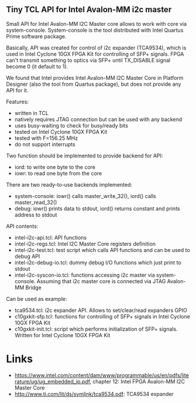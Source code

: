 Tiny TCL API for Intel Avalon-MM i2c master
-------------------------------------------

Small API for Intel Avalon-MM I2C Master core allows to work with core via
system-console. System-console is the tool distributed with Intel Quartus Prime
software package.

Basically, API was created for control of i2c expander (TCA9534), which is used
in Intel Cyclone 10GX FPGA Kit for controlling of SFP+ signals. FPGA can't
transmit something to optics via SFP+ until TX_DISABLE signal become 0 (it
default to 1).

We found that Intel provides Intel Avalon-MM I2C Master Core in Platform
Designer (also the tool from Quartus package), but does not provide any API for
it.

Features:

  * written in TCL
  * natively requires JTAG connection but can be used with any backend
  * uses busy-waiting to check for busy/ready bits
  * tested on Intel Cyclone 10GX FPGA Kit
  * tested with F=156.25 MHz
  * do not support interrupts 

Two function should be implemented to provide backend for API:

  * iord: to write one byte to the core
  * iowr: to read one byte from the core

There are two ready-to-use backends implemented:

  * system-console: iowr() calls master_write_32(), iord() calls
                    master_read_32()
  * debug: iowr() prints data to stdout, iord() returns constant and prints
           address to stdout 

API contents:

  * intel-i2c-api.tcl: API functions
  * intel-i2c-regs.tcl: Intel I2C Master Core registers definition
  * intel-i2c-test.tcl: test script which calls API functions and can be used
                        to debug API 
  * intel-i2c-debug-io.tcl: dummy debug I/O functions which just print to stdout 
  * intel-i2c-syscon-io.tcl: functions accessing i2c master via system-console.
                             Assuming that i2c master core is connected via JTAG 
                             Avalon-MM Bridge

Can be used as example:

  * tca9534.tcl: i2c expander API. Allows to set/clear/read expanders GPIO
  * c10gxkit-sfp.tcl: functions for controlling of SFP+ signals in Intel
                      Cyclone 10GX FPGA Kit
  * c10gxkit-init.tcl: script which performs initialization of SFP+ signals.
                       Written for Intel Cyclone 10GX FPGA Kit

Links
=====

  * https://www.intel.com/content/dam/www/programmable/us/en/pdfs/literature/ug/ug_embedded_ip.pdf, chapter 12: Intel FPGA Avalon-MM I2C Master Core
  * http://www.ti.com/lit/ds/symlink/tca9534.pdf: TCA9534 expander
